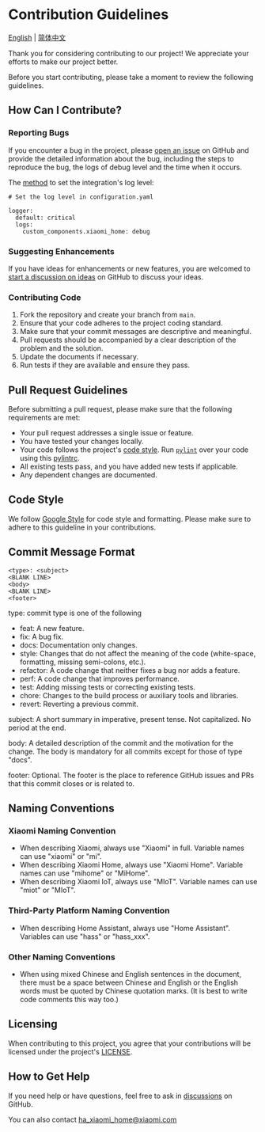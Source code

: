 # Contribution Guidelines

[English](./CONTRIBUTING.md) | [简体中文](./doc/CONTRIBUTING_zh.md)

Thank you for considering contributing to our project! We appreciate your efforts to make our project better.

Before you start contributing, please take a moment to review the following guidelines.

## How Can I Contribute?

### Reporting Bugs

If you encounter a bug in the project, please [open an issue](https://github.com/XiaoMi/ha_xiaomi_home/issues/new/) on GitHub and provide the detailed information about the bug, including the steps to reproduce the bug, the logs of debug level and the time when it occurs.

The [method](https://www.home-assistant.io/integrations/logger/#log-filters) to set the integration's log level:

```
# Set the log level in configuration.yaml

logger:
  default: critical
  logs:
    custom_components.xiaomi_home: debug
```

### Suggesting Enhancements

If you have ideas for enhancements or new features, you are welcomed to [start a discussion on ideas](https://github.com/XiaoMi/ha_xiaomi_home/discussions/new?category=ideas) on GitHub to discuss your ideas.

### Contributing Code

1. Fork the repository and create your branch from `main`.
2. Ensure that your code adheres to the project coding standard.
3. Make sure that your commit messages are descriptive and meaningful.
4. Pull requests should be accompanied by a clear description of the problem and the solution.
5. Update the documents if necessary.
6. Run tests if they are available and ensure they pass.

## Pull Request Guidelines

Before submitting a pull request, please make sure that the following requirements are met:

- Your pull request addresses a single issue or feature.
- You have tested your changes locally.
- Your code follows the project's [code style](#code-style). Run [`pylint`](https://github.com/google/pyink) over your code using this [pylintrc](../.pylintrc).
- All existing tests pass, and you have added new tests if applicable.
- Any dependent changes are documented.

## Code Style

We follow [Google Style](https://google.github.io/styleguide/pyguide.html) for code style and formatting. Please make sure to adhere to this guideline in your contributions.

## Commit Message Format

```
<type>: <subject>
<BLANK LINE>
<body>
<BLANK LINE>
<footer>
```

type: commit type is one of the following

- feat: A new feature.
- fix: A bug fix.
- docs: Documentation only changes.
- style: Changes that do not affect the meaning of the code (white-space, formatting, missing semi-colons, etc.).
- refactor: A code change that neither fixes a bug nor adds a feature.
- perf: A code change that improves performance.
- test: Adding missing tests or correcting existing tests.
- chore: Changes to the build process or auxiliary tools and libraries.
- revert: Reverting a previous commit.

subject: A short summary in imperative, present tense. Not capitalized. No period at the end.

body: A detailed description of the commit and the motivation for the change. The body is mandatory for all commits except for those of type "docs".

footer: Optional. The footer is the place to reference GitHub issues and PRs that this commit closes or is related to.

## Naming Conventions

### Xiaomi Naming Convention

- When describing Xiaomi, always use "Xiaomi" in full. Variable names can use "xiaomi" or "mi".
- When describing Xiaomi Home, always use "Xiaomi Home". Variable names can use "mihome" or "MiHome".
- When describing Xiaomi IoT, always use "MIoT". Variable names can use "miot" or "MIoT".

### Third-Party Platform Naming Convention

- When describing Home Assistant, always use "Home Assistant". Variables can use "hass" or "hass_xxx".

### Other Naming Conventions

- When using mixed Chinese and English sentences in the document, there must be a space between Chinese and English or the English words must be quoted by Chinese quotation marks. (It is best to write code comments this way too.)

## Licensing

When contributing to this project, you agree that your contributions will be licensed under the project's [LICENSE](../LICENSE.md).

## How to Get Help

If you need help or have questions, feel free to ask in [discussions](https://github.com/XiaoMi/ha_xiaomi_home/discussions/) on GitHub.

You can also contact ha_xiaomi_home@xiaomi.com
